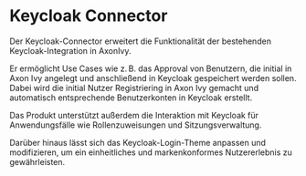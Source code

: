 # Keycloak Connector
Der Keycloak-Connector erweitert die Funktionalität der bestehenden Keycloak-Integration in AxonIvy.

Er ermöglicht Use Cases wie z. B. das Approval von Benutzern, die initial in Axon Ivy angelegt und anschließend in Keycloak gespeichert werden sollen. Dabei wird die initial Nutzer Registriering in Axon Ivy gemacht und automatisch entsprechende Benutzerkonten in Keycloak erstellt.

Das Produkt unterstützt außerdem die Interaktion mit Keycloak für Anwendungsfälle wie Rollenzuweisungen und Sitzungsverwaltung.

Darüber hinaus lässt sich das Keycloak-Login-Theme anpassen und modifizieren, um ein einheitliches und markenkonformes Nutzererlebnis zu gewährleisten.
